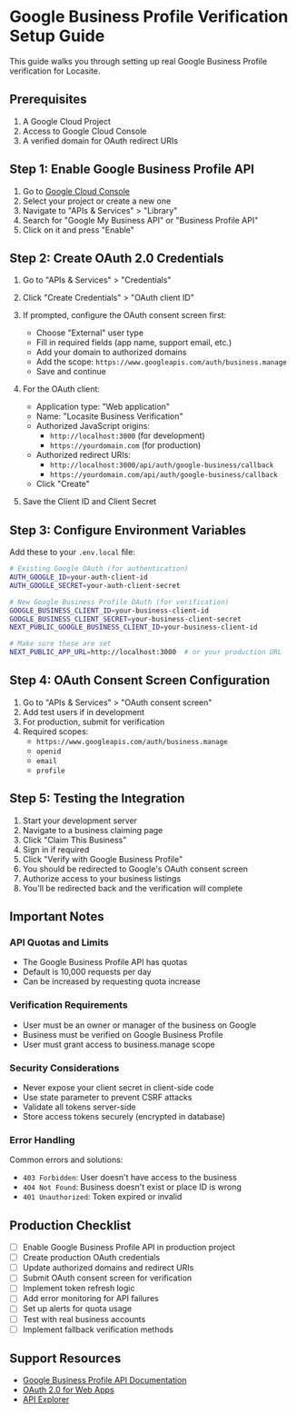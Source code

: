 # Google Business Profile Verification Setup Guide

This guide walks you through setting up real Google Business Profile verification for Locasite.

## Prerequisites

1. A Google Cloud Project
2. Access to Google Cloud Console
3. A verified domain for OAuth redirect URIs

## Step 1: Enable Google Business Profile API

1. Go to [Google Cloud Console](https://console.cloud.google.com)
2. Select your project or create a new one
3. Navigate to "APIs & Services" > "Library"
4. Search for "Google My Business API" or "Business Profile API"
5. Click on it and press "Enable"

## Step 2: Create OAuth 2.0 Credentials

1. Go to "APIs & Services" > "Credentials"
2. Click "Create Credentials" > "OAuth client ID"
3. If prompted, configure the OAuth consent screen first:
   - Choose "External" user type
   - Fill in required fields (app name, support email, etc.)
   - Add your domain to authorized domains
   - Add the scope: `https://www.googleapis.com/auth/business.manage`
   - Save and continue

4. For the OAuth client:
   - Application type: "Web application"
   - Name: "Locasite Business Verification"
   - Authorized JavaScript origins:
     - `http://localhost:3000` (for development)
     - `https://yourdomain.com` (for production)
   - Authorized redirect URIs:
     - `http://localhost:3000/api/auth/google-business/callback`
     - `https://yourdomain.com/api/auth/google-business/callback`
   - Click "Create"

5. Save the Client ID and Client Secret

## Step 3: Configure Environment Variables

Add these to your `.env.local` file:

```bash
# Existing Google OAuth (for authentication)
AUTH_GOOGLE_ID=your-auth-client-id
AUTH_GOOGLE_SECRET=your-auth-client-secret

# New Google Business Profile OAuth (for verification)
GOOGLE_BUSINESS_CLIENT_ID=your-business-client-id
GOOGLE_BUSINESS_CLIENT_SECRET=your-business-client-secret
NEXT_PUBLIC_GOOGLE_BUSINESS_CLIENT_ID=your-business-client-id

# Make sure these are set
NEXT_PUBLIC_APP_URL=http://localhost:3000  # or your production URL
```

## Step 4: OAuth Consent Screen Configuration

1. Go to "APIs & Services" > "OAuth consent screen"
2. Add test users if in development
3. For production, submit for verification
4. Required scopes:
   - `https://www.googleapis.com/auth/business.manage`
   - `openid`
   - `email`
   - `profile`

## Step 5: Testing the Integration

1. Start your development server
2. Navigate to a business claiming page
3. Click "Claim This Business"
4. Sign in if required
5. Click "Verify with Google Business Profile"
6. You should be redirected to Google's OAuth consent screen
7. Authorize access to your business listings
8. You'll be redirected back and the verification will complete

## Important Notes

### API Quotas and Limits
- The Google Business Profile API has quotas
- Default is 10,000 requests per day
- Can be increased by requesting quota increase

### Verification Requirements
- User must be an owner or manager of the business on Google
- Business must be verified on Google Business Profile
- User must grant access to business.manage scope

### Security Considerations
- Never expose your client secret in client-side code
- Use state parameter to prevent CSRF attacks
- Validate all tokens server-side
- Store access tokens securely (encrypted in database)

### Error Handling
Common errors and solutions:
- `403 Forbidden`: User doesn't have access to the business
- `404 Not Found`: Business doesn't exist or place ID is wrong
- `401 Unauthorized`: Token expired or invalid

## Production Checklist

- [ ] Enable Google Business Profile API in production project
- [ ] Create production OAuth credentials
- [ ] Update authorized domains and redirect URIs
- [ ] Submit OAuth consent screen for verification
- [ ] Implement token refresh logic
- [ ] Add error monitoring for API failures
- [ ] Set up alerts for quota usage
- [ ] Test with real business accounts
- [ ] Implement fallback verification methods

## Support Resources

- [Google Business Profile API Documentation](https://developers.google.com/my-business)
- [OAuth 2.0 for Web Apps](https://developers.google.com/identity/protocols/oauth2/web-server)
- [API Explorer](https://developers.google.com/apis-explorer/#p/mybusiness/v4/)
